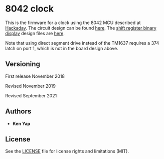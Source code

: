 # 8042 clock

This is the firmware for a clock using the 8042 MCU described at [Hackaday](https://hackaday.io/project/161909-8042-clock). The circuit design can be found [here](https://github.com/kenyapcomau/8042-board). The [shift register binary display](https://hackaday.io/project/168654-an-uninnovative-linear-led-display) design files are [here](https://github.com/retiredfeline/srdisplay).

Note that using direct segment drive instead of the TM1637 requires a 374 latch on port 1, which is not in the board design above.

## Versioning

First release November 2018

Revised November 2019

Revised September 2021

## Authors

* **Ken Yap**

## License

See the [LICENSE](LICENSE.md) file for license rights and limitations (MIT).
